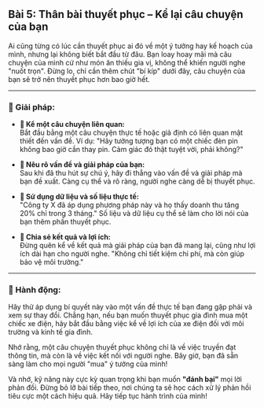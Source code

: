 ## Bài 5: Thân bài thuyết phục – Kể lại câu chuyện của bạn

Ai cũng từng có lúc cần thuyết phục ai đó về một ý tưởng hay kế hoạch của mình, nhưng lại không biết bắt đầu từ đâu. Bạn loay hoay mãi mà câu chuyện của mình cứ như món ăn thiếu gia vị, không thể khiến người nghe "nuốt trọn". Đừng lo, chỉ cần thêm chút "bí kíp" dưới đây, câu chuyện của bạn sẽ trở nên thuyết phục hơn bao giờ hết.

---

### 📌 Giải pháp:

- **🔹 Kể một câu chuyện liên quan:**  
  Bắt đầu bằng một câu chuyện thực tế hoặc giả định có liên quan mật thiết đến vấn đề. Ví dụ: "Hãy tưởng tượng bạn có một chiếc đèn pin không bao giờ cần thay pin. Cảm giác đó thật tuyệt vời, phải không?"

- **🔹 Nêu rõ vấn đề và giải pháp của bạn:**  
  Sau khi đã thu hút sự chú ý, hãy đi thẳng vào vấn đề và giải pháp mà bạn đề xuất. Càng cụ thể và rõ ràng, người nghe càng dễ bị thuyết phục.

- **🔹 Sử dụng dữ liệu và số liệu thực tế:**  
  "Công ty X đã áp dụng phương pháp này và họ thấy doanh thu tăng 20% chỉ trong 3 tháng." Số liệu và dữ liệu cụ thể sẽ làm cho lời nói của bạn thêm phần thuyết phục.

- **🔹 Chia sẻ kết quả và lợi ích:**  
  Đừng quên kể về kết quả mà giải pháp của bạn đã mang lại, cũng như lợi ích dài hạn cho người nghe. "Không chỉ tiết kiệm chi phí, mà còn giúp bảo vệ môi trường."

---

### 🚀 Hành động:

Hãy thử áp dụng bí quyết này vào một vấn đề thực tế bạn đang gặp phải và xem sự thay đổi. Chẳng hạn, nếu bạn muốn thuyết phục gia đình mua một chiếc xe điện, hãy bắt đầu bằng việc kể về lợi ích của xe điện đối với môi trường và kinh tế gia đình.

Nhớ rằng, một câu chuyện thuyết phục không chỉ là về việc truyền đạt thông tin, mà còn là về việc kết nối với người nghe. Bây giờ, bạn đã sẵn sàng làm cho mọi người "mua" ý tưởng của mình!

Và nhớ, kỹ năng này cực kỳ quan trọng khi bạn muốn **"đánh bại"** mọi lời phản đối. Đừng bỏ lỡ bài tiếp theo, nơi chúng ta sẽ học cách xử lý phản hồi tiêu cực một cách hiệu quả. Hãy tiếp tục hành trình của mình!